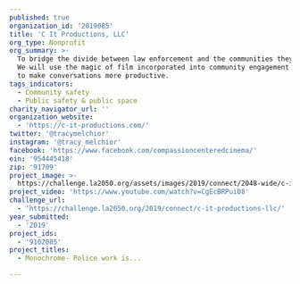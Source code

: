 ```yaml
---
published: true
organization_id: '2019085'
title: 'C It Productions, LLC'
org_type: Nonprofit
org_summary: >-
  To bridge the divide between law enforcement and the communities they serve.
  We will use the magic of film incorporated into community engagement meetings
  to make conversations more productive.
tags_indicators:
  - Community safety
  - Public safety & public space
charity_navigator_url: ''
organization_website:
  - 'https://c-it-productions.com/'
twitter: '@tracymelchior'
instagram: '@tracy_melchior'
facebook: 'https://www.facebook.com/compassioncenteredcinema/'
ein: '954445418'
zip: '91709'
project_image: >-
  https://challenge.la2050.org/assets/images/2019/connect/2048-wide/c-it-productions-llc.jpg
project_video: 'https://www.youtube.com/watch?v=CgEcBRPuiO8'
challenge_url:
  - 'https://challenge.la2050.org/2019/connect/c-it-productions-llc/'
year_submitted:
  - '2019'
project_ids:
  - '9102085'
project_titles:
  - Monochrome- Police work is...

---
```

